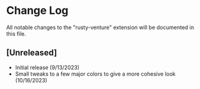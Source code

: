 # Change Log

All notable changes to the "rusty-venture" extension will be documented in this file.

## [Unreleased]

- Initial release (9/13/2023)
- Small tweaks to a few major colors to give a more cohesive look (10/16/2023)

